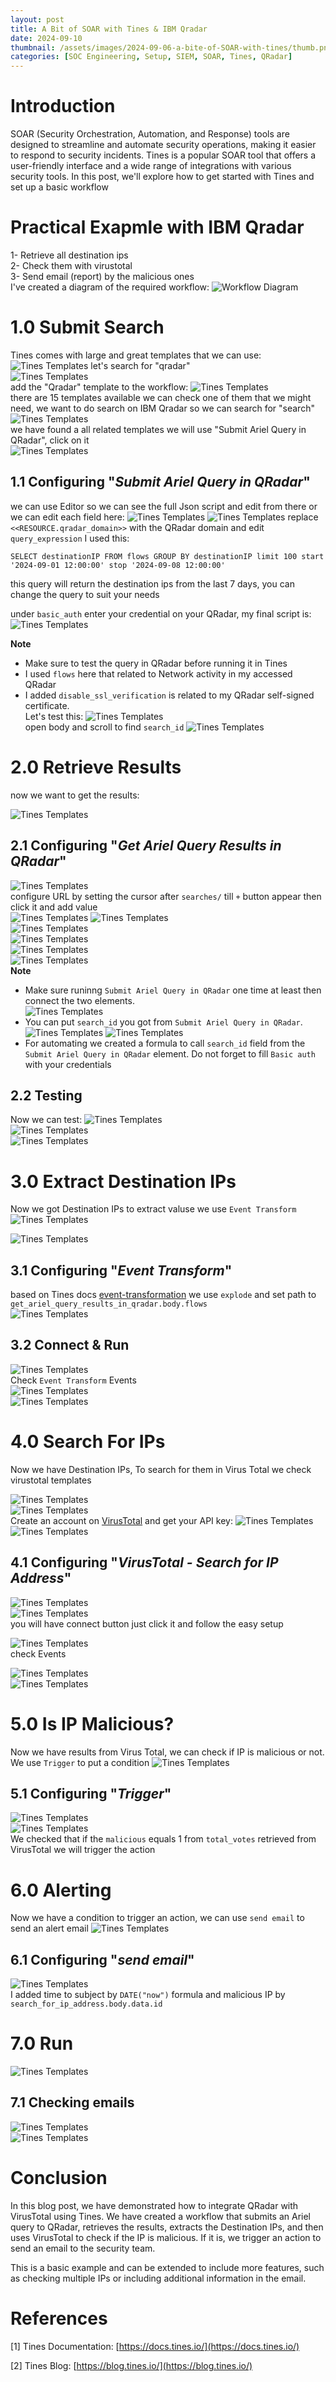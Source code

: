 ```yaml
---
layout: post
title: A Bit of SOAR with Tines & IBM Qradar
date: 2024-09-10 
thumbnail: /assets/images/2024-09-06-a-bite-of-SOAR-with-tines/thumb.png
categories: [SOC Engineering, Setup, SIEM, SOAR, Tines, QRadar]
---
```

# Introduction
SOAR (Security Orchestration, Automation, and Response) tools are designed to streamline and automate
security operations, making it easier to respond to security incidents. Tines is a popular SOAR tool
that offers a user-friendly interface and a wide range of integrations with various security tools.
In this post, we'll explore how to get started with Tines and set up a basic workflow

# Practical Exapmle with IBM Qradar
1- Retrieve all destination ips<br>
2- Check them with virustotal<br>
3- Send email (report) by the malicious ones<br>
I've created a diagram of the required workflow:
![Workflow Diagram](/assets/images/2024-09-06-a-bite-of-SOAR-with-tines/workflow-diagram.png)
# 1.0 Submit Search
Tines comes with large and great templates that we can use:
![Tines Templates](/assets/images/2024-09-06-a-bite-of-SOAR-with-tines/templates.png)
let's search for "qradar"<br>
![Tines Templates](/assets/images/2024-09-06-a-bite-of-SOAR-with-tines/search-qradar.png)<br>
add the "Qradar" template to the workflow:
![Tines Templates](/assets/images/2024-09-06-a-bite-of-SOAR-with-tines/ibm-qradar.png)<br>
there are 15 templates available we can check one of them that we might need, we want to do search on IBM Qradar so we can search for "search"<br>
![Tines Templates](/assets/images/2024-09-06-a-bite-of-SOAR-with-tines/ibm-qradar-create-search.png)<br>
we have found a all related templates we will use "Submit Ariel Query in QRadar", click on it <br>
![Tines Templates](/assets/images/2024-09-06-a-bite-of-SOAR-with-tines/search-template.png)
## 1.1 Configuring "*Submit Ariel Query in QRadar*"
we can use Editor so we can see the full Json script and edit from there or we can edit each field here:
![Tines Templates](/assets/images/2024-09-06-a-bite-of-SOAR-with-tines/search-template-editor.png)
![Tines Templates](/assets/images/2024-09-06-a-bite-of-SOAR-with-tines/editor-search.png)
replace `<<RESOURCE.qradar_domain>>` with the QRadar domain and edit `query_expression` I used this:
```
SELECT destinationIP FROM flows GROUP BY destinationIP limit 100 start '2024-09-01 12:00:00' stop '2024-09-08 12:00:00'
```
this query will return the destination ips from the last 7 days, you can change the query to
suit your needs

under `basic_auth` enter your credential on your QRadar, my final script is:<br>
![Tines Templates](/assets/images/2024-09-06-a-bite-of-SOAR-with-tines/submit-aql-script.png)

**Note**
*   Make sure to test the query in QRadar before running it in Tines
*   I used `flows` here that related to Network activity in my accessed QRadar
*   I added `disable_ssl_verification` is related to my QRadar self-signed certificate.<br>
Let's test this:
![Tines Templates](/assets/images/2024-09-06-a-bite-of-SOAR-with-tines/test-submit-aql.png)<br>
open body and scroll to find `search_id` 
![Tines Templates](/assets/images/2024-09-06-a-bite-of-SOAR-with-tines/test-submit-aql-searchid.png)
# 2.0 Retrieve Results
now we want to get the results:

![Tines Templates](/assets/images/2024-09-06-a-bite-of-SOAR-with-tines/get-search.png)<br>
## 2.1 Configuring "*Get Ariel Query Results in QRadar*"
![Tines Templates](/assets/images/2024-09-06-a-bite-of-SOAR-with-tines/get-aql.png)<br>
configure URL by setting the cursor after `searches/` till `+` button appear then click it and add value<br>
![Tines Templates](/assets/images/2024-09-06-a-bite-of-SOAR-with-tines/plus-value.png)
![Tines Templates](/assets/images/2024-09-06-a-bite-of-SOAR-with-tines/value-search.png)<br>
![Tines Templates](/assets/images/2024-09-06-a-bite-of-SOAR-with-tines/body-search.png)<br>
![Tines Templates](/assets/images/2024-09-06-a-bite-of-SOAR-with-tines/body-select.png)<br>
![Tines Templates](/assets/images/2024-09-06-a-bite-of-SOAR-with-tines/searchid-select.png)<br>
![Tines Templates](/assets/images/2024-09-06-a-bite-of-SOAR-with-tines/get-search-id.png)<br>
**Note**
*   Make sure runinng `Submit Ariel Query in QRadar` one time at least then connect the two elements.<br>
![Tines Templates](/assets/images/2024-09-06-a-bite-of-SOAR-with-tines/run-once.png)<br>
*   You can put `search_id` you got from `Submit Ariel Query in QRadar`.
![Tines Templates](/assets/images/2024-09-06-a-bite-of-SOAR-with-tines/test-submit-aql-searchid.png)
![Tines Templates](/assets/images/2024-09-06-a-bite-of-SOAR-with-tines/id-call.png)
*   For automating we created a formula to call `search_id` field from the `Submit Ariel Query in QRadar` element.
Do not forget to fill `Basic auth` with your credentials
## 2.2 Testing 
Now we can test:
![Tines Templates](/assets/images/2024-09-06-a-bite-of-SOAR-with-tines/test-get-aql.png)<br>
![Tines Templates](/assets/images/2024-09-06-a-bite-of-SOAR-with-tines/test-get-aql-results.png)<br>
![Tines Templates](/assets/images/2024-09-06-a-bite-of-SOAR-with-tines/test-results.png)<br>
# 3.0 Extract Destination IPs
Now we got Destination IPs to extract valuse we use `Event Transform` <br>
![Tines Templates](/assets/images/2024-09-06-a-bite-of-SOAR-with-tines/event-transform.png)<br>

![Tines Templates](/assets/images/2024-09-06-a-bite-of-SOAR-with-tines/default-event-transform.png)<br>
## 3.1 Configuring "*Event Transform*"
based on Tines docs [event-transformation](https://www.tines.com/docs/actions/types/event-transformation/) we use `explode` and set path to `get_ariel_query_results_in_qradar.body.flows`<br>
![Tines Templates](/assets/images/2024-09-06-a-bite-of-SOAR-with-tines/edited-event-transform.png)<br>
## 3.2 Connect & Run
![Tines Templates](/assets/images/2024-09-06-a-bite-of-SOAR-with-tines/3-connect.png)<br>
Check `Event Transform` Events<br>
![Tines Templates](/assets/images/2024-09-06-a-bite-of-SOAR-with-tines/check-events.png)<br>
![Tines Templates](/assets/images/2024-09-06-a-bite-of-SOAR-with-tines/destinationsips.png)<br>
# 4.0 Search For IPs
Now we have Destination IPs, To search for them in Virus Total we check virustotal templates

![Tines Templates](/assets/images/2024-09-06-a-bite-of-SOAR-with-tines/search-for-virus.png)<br>
![Tines Templates](/assets/images/2024-09-06-a-bite-of-SOAR-with-tines/search-ip.png)<br>
Create an account on [VirusTotal](https://www.virustotal.com/gui/join-us) and get your API key:
![Tines Templates](/assets/images/2024-09-06-a-bite-of-SOAR-with-tines/api-virus.png)<br>
![Tines Templates](/assets/images/2024-09-06-a-bite-of-SOAR-with-tines/copy-api.png)<br>
## 4.1 Configuring "*VirusTotal - Search for IP Address*"
![Tines Templates](/assets/images/2024-09-06-a-bite-of-SOAR-with-tines/virus-total-conf.png)<br>
![Tines Templates](/assets/images/2024-09-06-a-bite-of-SOAR-with-tines/ip-add-virus.png)<br>
you will have connect button just click it and follow the easy setup

![Tines Templates](/assets/images/2024-09-06-a-bite-of-SOAR-with-tines/4-connect.png)<br>
check Events

![Tines Templates](/assets/images/2024-09-06-a-bite-of-SOAR-with-tines/virus-event.png)<br>
![Tines Templates](/assets/images/2024-09-06-a-bite-of-SOAR-with-tines/total-votes.png)<br>
# 5.0 Is IP Malicious?
Now we have results from Virus Total, we can check if IP is malicious or not. We use `Trigger` to put a condition
![Tines Templates](/assets/images/2024-09-06-a-bite-of-SOAR-with-tines/trigger-action.png)<br>
## 5.1 Configuring "*Trigger*"
![Tines Templates](/assets/images/2024-09-06-a-bite-of-SOAR-with-tines/trigger-conf.png)<br>
![Tines Templates](/assets/images/2024-09-06-a-bite-of-SOAR-with-tines/trigger-rule.png)<br>
We checked that if the `malicious` equals 1 from `total_votes` retrieved from VirusTotal we will trigger the action
# 6.0 Alerting
Now we have a condition to trigger an action, we can use `send email` to send an alert email
![Tines Templates](/assets/images/2024-09-06-a-bite-of-SOAR-with-tines/send-email.png)<br>
## 6.1 Configuring "*send email*"
![Tines Templates](/assets/images/2024-09-06-a-bite-of-SOAR-with-tines/email-conf.png)<br>
I added time to subject by `DATE("now")` formula and malicious IP by `search_for_ip_address.body.data.id`
# 7.0 Run
![Tines Templates](/assets/images/2024-09-06-a-bite-of-SOAR-with-tines/full.png)<br>
## 7.1 Checking emails
![Tines Templates](/assets/images/2024-09-06-a-bite-of-SOAR-with-tines/check-email.png)<br>
![Tines Templates](/assets/images/2024-09-06-a-bite-of-SOAR-with-tines/email-content.png)<br>
# Conclusion
In this blog post, we have demonstrated how to integrate QRadar with VirusTotal using Tines. We have created a workflow that submits an Ariel query to QRadar, retrieves the results, extracts the Destination IPs, and then uses VirusTotal to check if the IP is malicious. If it is, we trigger an action to send an email to the security team.

This is a basic example and can be extended to include more features, such as checking multiple IPs or
including additional information in the email.

# References
[1] Tines Documentation: [https://docs.tines.io/](https://docs.tines.io/)

[2] Tines Blog: [https://blog.tines.io/](https://blog.tines.io/)
